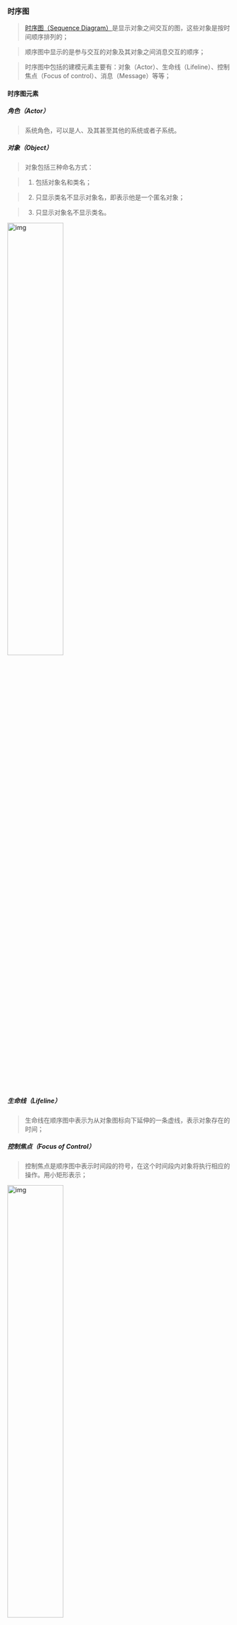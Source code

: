 ### 时序图


> [时序图（Sequence Diagram）](https://www.cnblogs.com/ywqu/archive/2009/12/22/1629426.html)是显示对象之间交互的图，这些对象是按时间顺序排列的；

>

> 顺序图中显示的是参与交互的对象及其对象之间消息交互的顺序；

>

> 时序图中包括的建模元素主要有：对象（Actor）、生命线（Lifeline）、控制焦点（Focus of control）、消息（Message）等等；


#### 时序图元素


##### 角色（Actor）


> 系统角色，可以是人、及其甚至其他的系统或者子系统。


#####  对象（Object）


> 对象包括三种命名方式：

>

> 1. 包括对象名和类名；

>

> 2. 只显示类名不显示对象名，即表示他是一个匿名对象；

>

> 3. 只显示对象名不显示类名。


<img src="https://hayes-typora.oss-cn-shenzhen.aliyuncs.com/SequenceDiagram.jpg" alt="img" width="50%" />


##### 生命线（Lifeline）


> 生命线在顺序图中表示为从对象图标向下延伸的一条虚线，表示对象存在的时间；


##### 控制焦点（Focus of Control）


> 控制焦点是顺序图中表示时间段的符号，在这个时间段内对象将执行相应的操作。用小矩形表示；


<img src="https://hayes-typora.oss-cn-shenzhen.aliyuncs.com/ElementFOC.jpg" alt="img" width="50%" />


##### 消息（Message）


> 消息一般分为同步消息（Synchronous Message），异步消息（Asynchronous Message）和返回消息（Return Message）；


> 同步消息=调用消息（Synchronous Message）

>

> > 消息的发送者把控制传递给消息的接收者，然后停止活动，等待消息的接收者放弃或者返回控制。用来表示同步的意义。

>

> 异步消息（Asynchronous Message）

>

> > 消息发送者通过消息把信号传递给消息的接收者，然后继续自己的活动，不等待接受者返回消息或者控制。异步消息的接收者和发送者是并发工作的。

>

> 返回消息（Return Message）

>

> > 返回消息表示从过程调用返回。


<img src="https://hayes-typora.oss-cn-shenzhen.aliyuncs.com/Message.gif" alt="img" width="50%" />


##### 自关联消息（Self-Message）


> 表示方法的自身调用（回调）以及一个对象内的一个方法调用另外一个方法。


<img src="https://hayes-typora.oss-cn-shenzhen.aliyuncs.com/SelfMessage.gif" alt="img" width="50%" />


##### 组合示例


> Alternative fragment（denoted “alt”） 与 if…then…else对应

>

> Option fragment (denoted “opt”) 与 Switch对应

>

> Parallel fragment (denoted “par”) 表示同时发生

>

> Loop fragment(denoted “loop”) 与 for 或者 Foreach对应


<img src="https://hayes-typora.oss-cn-shenzhen.aliyuncs.com/CombinedFragments.gif" alt="img" width="50%" />


#### 时序图实例分析


>  完成课程创建功能，主要流程有：

>

>  1、请求添加课程页面，填写课程表单，点击【create】按钮

>

>  2、添加课程信息到数据库

>

>  3、向课程对象追加主题信息

>

>  4、为课程指派教师

>

>  5、完成课程创建功能


<img src="https://hayes-typora.oss-cn-shenzhen.aliyuncs.com/Dequence_Diagram_Example.jpg" alt="img" width="50%" />


> 1、序号1.0-1.3 完成页面的初始化

>

> 2、序号1.4-1.5 课程管理员填充课程表单

>

> 3、序号1.6-1.7 课程管理员点击【Create】按钮，并响应点击事件

>

> 4、序号1.8   Service层创建课程

>

> 5、序号1.9-1.10 添加课程到数据库，并返回课程编号CourseId

>

> 6、序号1.11-1.12 添加课程主题到数据库，并返回主题编号topicId

>

> 7、序号1.13     给课程指派教师

>

> 8、序号1.14     向界面抛创建课程成功与否的消息


### 类之间的关系（UML类图）


- 车的类图结构为`<<abstract>>`，表示车是一个抽象类；

- 它有两个继承类：小汽车和自行车；它们之间的关系为实现关系，使用带空心箭头的虚线表示；

- 小汽车为与SUV之间也是继承关系，它们之间的关系为泛化关系，使用带空心箭头的实线表示；

- 小汽车与发动机之间是组合关系，使用带实心箭头的实线表示；

- 学生与班级之间是聚合关系，使用带空心箭头的实线表示；

- 学生与身份证之间为关联关系，使用一根实线表示；

- 学生上学需要用到自行车，与自行车是一种依赖关系，使用带箭头的虚线表示；


<img src="https://hayes-typora.oss-cn-shenzhen.aliyuncs.com/uml_class_struct.jpg" alt="_images/uml_class_struct.jpg" width="50%" />


#### 泛化关系(generalization)


> 泛化关系用一条带空心箭头的直线表示；

>

> eg：汽车在现实中有实现，可用汽车定义具体的对象；汽车与SUV之间为泛化关系；

>

> 最终代码中，泛化关系表现为继承非抽象类；


#### 实现关系(realize)


> 实现关系用一条带空心箭头的虚线表示；

>

> eg：”车”为一个抽象概念，在现实中并无法直接用来定义对象；只有指明具体的子类(汽车还是自行车)，才可以用来定义对象（”车”这个类在C++中用抽象类表示，在JAVA中有接口这个概念）

>

> 最终代码中，实现关系表现为继承抽象类；


#### 聚合关系(aggregation)


> 聚合关系用一条带空心菱形箭头的直线表示；

>

> 聚合关系用于表示实体对象之间的关系，表示整体由部分构成的语义；eg：一个部门由多个员工组成；

>

> 与组合关系不同的是，整体和部分不是强依赖的，即使整体不存在了，部分仍然存在；eg：部门撤销了，人员不会消失，他们依然存在；


#### 组合关系(composition)


> 组合关系用一条带实心菱形箭头直线表示；

>

> 与聚合关系一样，组合关系同样表示整体由部分构成的语义；eg：公司由多个部门组成；

>

> 但组合关系是一种强依赖的特殊聚合关系，如果整体不存在了，则部分也不存在了；eg：公司不存在了，部门也将不存在了；


#### 关联关系(association)


> 关联关系是用一条直线表示；

>

> 它描述不同类的对象之间的结构关系；它是一种静态关系， 通常与运行状态无关，一般由常识等因素决定的；它一般用来定义对象之间静态的、天然的结构； 所以，关联关系是一种“强关联”的关系；

>

> eg：乘车人和车票之间就是一种关联关系；学生和学校就是一种关联关系；

>

> 关联关系默认不强调方向，表示对象间相互知道；如果特别强调方向，则是带箭头的直线表示；

>

> 关联对象通常是以成员变量的形式实现的；


#### 依赖关系(dependency)


> 依赖关系是用一套带箭头的虚线表示；

>

> 与关联关系不同的是，它是一种临时性的关系，通常在运行期间产生，并且随着运行时的变化； 依赖关系也可能发生变化；

>

> 显然，依赖也有方向，双向依赖是一种非常糟糕的结构，我们总是应该保持单向依赖，杜绝双向依赖的产生；

>

> 依赖关系体现为类构造方法及类方法的传入参数，箭头的指向为调用关系；依赖关系除了临时知道对方外，还是“使用”对方的方法和属性；